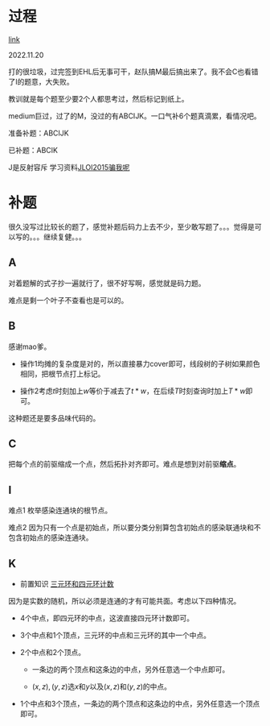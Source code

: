# 过程

[link](https://codeforces.com/gym/104053)

2022.11.20

打的很垃圾，过完签到EHL后无事可干，赵队搞M最后搞出来了。我不会C也看错了I的题意，大失败。

教训就是每个题至少要2个人都思考过，然后标记到纸上。

medium巨过，过了的M，没过的有ABCIJK。一口气补6个题真滴累，看情况吧。

准备补题：ABCIJK

已补题：ABCIK 

J是反射容斥 学习资料[JLOI2015骗我呢](https://www.luogu.com.cn/problem/P3266)


# 补题

很久没写过比较长的题了，感觉补题后码力上去不少，至少敢写题了。。。觉得是可以写的。。。继续复健。。。

## A

对着题解的式子抄一遍就行了，很不好写啊，感觉就是码力题。

难点是剩一个叶子不查看也是可以的。

## B

感谢mao爹。

- 操作1均摊的复杂度是对的，所以直接暴力cover即可，线段树的子树如果颜色相同，把根节点打上标记。

- 操作2考虑$t$时刻加上$w$等价于减去了$t*w$，在后续$T$时刻查询时加上$T*w$即可。

这种题还是要多品味代码的。

## C 

把每个点的前驱缩成一个点，然后拓扑对齐即可。难点是想到对前驱**缩点**。


## I

难点1 枚举感染连通块的根节点。

难点2 因为只有一个点是初始点，所以要分类分别算包含初始点的感染联通块和不包含初始点的感染连通块。

## K

- 前置知识 [三元环和四元环计数](https://kimoyami.github.io/2020/01/29/%E4%B8%89%E5%85%83%E7%8E%AF-%E5%9B%9B%E5%85%83%E7%8E%AF%E8%AE%A1%E6%95%B0/)

因为是实数的随机，所以必须是连通的才有可能共面。考虑以下四种情况。

- 4个中点，即四元环的中点，这波直接四元环计数即可。

- 3个中点和1个顶点，三元环的中点和三元环的其中一个中点。

- 2个中点和2个顶点。

    - 一条边的两个顶点和这条边的中点，另外任意选一个中点即可。

    - $(x,z),(y,z)$选$x$和$y$以及$(x,z)$和$(y,z)$的中点。

- 1个中点和3个顶点，一条边的两个顶点和这条边的中点，另外任意选一个顶点即可。
